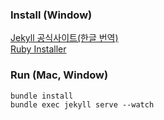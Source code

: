 ### Install (Window)
[Jekyll 공식사이트(한글 번역)](https://jekyllrb-ko.github.io/docs/windows/) <br/>
[Ruby Installer](https://rubyinstaller.org/downloads/)


### Run (Mac, Window)
```
bundle install
bundle exec jekyll serve --watch
```